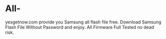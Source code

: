 # All-
yesgetnow.com provide you Samsung all flash file free. Download Samsung Flash File Without Password and enjoy. All Firmware Full Tested no dead risk.
